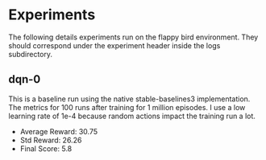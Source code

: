 # Experiments
The following details experiments run on the flappy bird environment. They should correspond under the experiment header inside the logs subdirectory.

## dqn-0
This is a baseline run using the native stable-baselines3 implementation. The metrics for 100 runs
after training for 1 million episodes. I use a low learning rate of 1e-4 because random actions impact
the training run a lot.

* Average Reward: 30.75
* Std Reward: 26.26
* Final Score: 5.8

